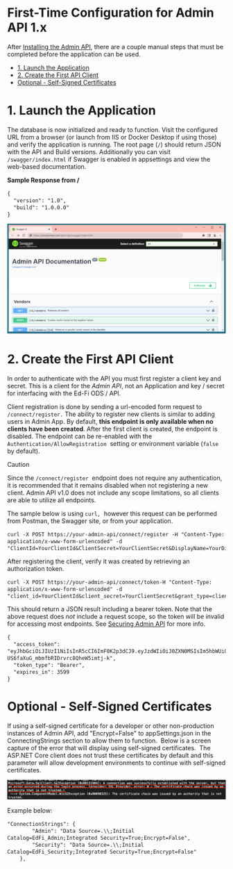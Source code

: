 # First-Time Configuration for Admin API 1.x

After [Installing the Admin API](admin-api-1x-docker-installation.md), there are a couple manual steps that must be completed before the application can be used.

*   [1\. Launch the Application](#1-launch-the-application)
*   [2\. Create the First API Client](#2-create-the-first-api-client)
*   [Optional - Self-Signed Certificates](#optional-self-signed-certificates)

# 1\. Launch the Application

The database is now initialized and ready to function. Visit the configured URL from a browser (or launch from IIS or Docker Desktop if using those) and verify the application is running. The root page (`/`) should return JSON with the API and Build versions. Additionally you can visit `/swagger/index.html` if Swagger is enabled in appsettings and view the web-based documentation.

  

  

**Sample Response from /**

```
{
  "version": "1.0",
  "build": "1.0.0.0"
}
```

![](./attachments/image2022-8-3_17-32-20.png)

# 2\. Create the First API Client

In order to authenticate with the API you must first register a client key and secret. This is a client for the *Admin API*, not an Application and key / secret for interfacing with the Ed-Fi ODS / API.

Client registration is done by sending a url-encoded form request to `/connect/register.` The ability to register new clients is similar to adding users in Admin App. By default, **this endpoint is only available when no clients have been created**. After the first client is created, the endpoint is disabled. The endpoint can be re-enabled with the `Authentication/AllowRegistration`  setting or environment variable (`false`  by default).

> [!CAUTION]
> Since the `/connect/register`  endpoint does not require any authentication, it is recommended that it remains disabled when not registering a new client. Admin API v1.0 does not include any scope limitations, so all clients are able to utilize all endpoints.

The sample below is using `curl,`  however this request can be performed from Postman, the Swagger site, or from your application.

```
curl -X POST https://your-admin-api/connect/register -H "Content-Type: application/x-www-form-urlencoded" -d "ClientId=YourClientId&ClientSecret=YourClientSecret&DisplayName=YourDisplayName" 
```

After registering the client, verify it was created by retrieving an authorization token.

```
curl -X POST https://your-admin-api/connect/token-H "Content-Type: application/x-www-form-urlencoded" -d "client_id=YourClientId&client_secret=YourClientSecret&grant_type=client_credentials" 
```

This should return a JSON result including a bearer token. Note that the above request does *not* include a request scope, so the token will be invalid for accessing most endpoints. See [Securing Admin API](https://edfi.atlassian.net/wiki/spaces/ADMINAPI/pages/21300699/Securing+Admin+API) for more info.

```
{
  "access_token": "eyJhbGciOiJIUzI1NiIsInR5cCI6ImF0K2p3dCJ9.eyJzdWIiOiJ0ZXN0MSIsIm5hbWUiOiJ0ZXN0Iiwib2lfcHJzdCI6InRlc3QxIiwiY2xpZW50X2lkIjoidGVzdDEiLCJvaV90a25faWQiOiIzMDU2IiwiZXhwIjoxNjU5NTY5ODc4LCJpc3MiOiJodHRwczovL2xvY2FsaG9zdDo3MjE0LyIsImlhdCI6MTY1OTU2NjI3OH0.W8RMjmGIA-US6faXuG_mbmfbRIDrvrc8QheW5imtj-k",
  "token_type": "Bearer",
  "expires_in": 3599
}
```

# Optional - Self-Signed Certificates

If using a self-signed certificate for a developer or other non-production instances of Admin API, add "Encrypt=False" to appSettings.json in the ConnectingStrings section to allow them to function.  Below is a screen capture of the error that will display using self-signed certificates.  The ASP.NET Core client does not trust these certificates by default and this parameter will allow development environments to continue with self-signed certificates.

![](./attachments/image-2023-6-22_17-44-17.png)

Example below:

```
"ConnectionStrings": {
        "Admin": "Data Source=.\\;Initial Catalog=EdFi_Admin;Integrated Security=True;Encrypt=False",
        "Security": "Data Source=.\\;Initial Catalog=EdFi_Security;Integrated Security=True;Encrypt=False"
    },
```
